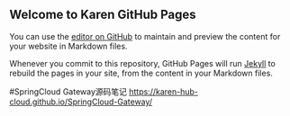 ## Welcome to Karen GitHub Pages

You can use the [editor on GitHub](https://github.com/Karen-hub-cloud/Karen.github.io/edit/master/README.md) to maintain and preview the content for your website in Markdown files.

Whenever you commit to this repository, GitHub Pages will run [Jekyll](https://jekyllrb.com/) to rebuild the pages in your site, from the content in your Markdown files.


#SpringCloud Gateway源码笔记 https://karen-hub-cloud.github.io/SpringCloud-Gateway/

